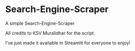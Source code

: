 # Search-Engine-Scraper
A simple Search-Engine-Scraper 

All credits to KSV Muralidhar for the script.

I've just made it available in Streamlit for everyone to enjoy!

